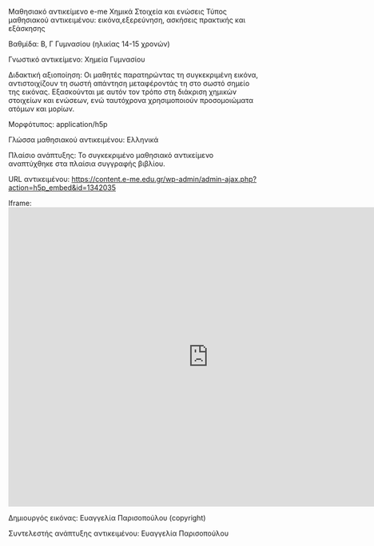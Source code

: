 Μαθησιακό αντικείμενο e-me
Χημικά Στοιχεία και ενώσεις
Τύπος μαθησιακού αντικειμένου: εικόνα,εξερεύνηση, ασκήσεις πρακτικής και εξάσκησης

Βαθμίδα: Β, Γ Γυμνασίου (ηλικίας 14-15 χρονών)

Γνωστικό αντικείμενο: Χημεία Γυμνασίου

Διδακτική αξιοποίηση: Οι μαθητές παρατηρώντας τη συγκεκριμένη εικόνα, αντιστοιχίζουν τη σωστή απάντηση μεταφέροντάς τη στο σωστό σημείο της εικόνας. Εξασκούνται με αυτόν τον τρόπο  στη διάκριση χημικών στοιχείων και ενώσεων, ενώ ταυτόχρονα χρησιμοποιούν προσομοιώματα ατόμων και μορίων.

Μορφότυπος: application/h5p

Γλώσσα μαθησιακού αντικειμένου: Ελληνικά

Πλαίσιο ανάπτυξης: Το συγκεκριμένο μαθησιακό αντικείμενο αναπτύχθηκε στα πλαίσια συγγραφής βιβλίου.

URL αντικειμένου: https://content.e-me.edu.gr/wp-admin/admin-ajax.php?action=h5p_embed&id=1342035

Iframe: <iframe src="https://content.e-me.edu.gr/wp-admin/admin-ajax.php?action=h5p_embed&id=1342035" width="800" height="600" frameborder="0" allowfullscreen="allowfullscreen"></iframe><script src="https://content.e-me.edu.gr/wp-content/plugins/h5p/h5p-php-library/js/h5p-resizer.js" charset="UTF-8"></script>

Δημιουργός εικόνας: Ευαγγελία Παρισοπούλου (copyright)

Συντελεστής ανάπτυξης αντικειμένου: Ευαγγελία Παρισοπούλου

